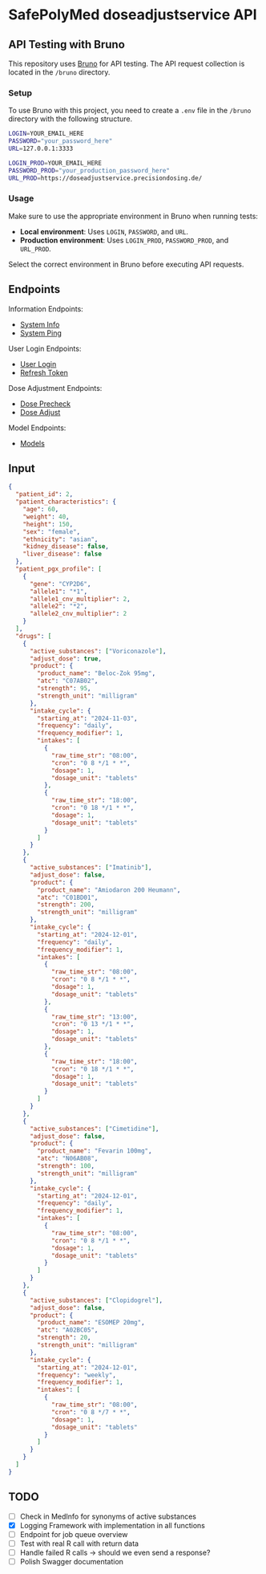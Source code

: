 # SafePolyMed doseadjustservice API

## API Testing with Bruno

This repository uses [Bruno](https://www.usebruno.com/) for API testing. The API request collection is located in the `/bruno` directory.

### Setup

To use Bruno with this project, you need to create a `.env` file in the `/bruno` directory with the following structure.

```bash
LOGIN=YOUR_EMAIL_HERE
PASSWORD="your_password_here"
URL=127.0.0.1:3333

LOGIN_PROD=YOUR_EMAIL_HERE
PASSWORD_PROD="your_production_password_here"
URL_PROD=https://doseadjustservice.precisiondosing.de/
```

### Usage

Make sure to use the appropriate environment in Bruno when running tests:

- **Local environment**: Uses `LOGIN`, `PASSWORD`, and `URL`.
- **Production environment**: Uses `LOGIN_PROD`, `PASSWORD_PROD`, and `URL_PROD`.

Select the correct environment in Bruno before executing API requests.

## Endpoints

Information Endpoints:

- [System Info](https://doseadjustservice.precisiondosing.de/api/v1/sys/info)
- [System Ping](https://doseadjustservice.precisiondosing.de/api/v1/sys/ping)

User Login Endpoints:

- [User Login](https://doseadjustservice.precisiondosing.de/api/v1/user/login)
- [Refresh Token](https://doseadjustservice.precisiondosing.de/api/v1/user/refresh-token)

Dose Adjustment Endpoints:

- [Dose Precheck](https://doseadjustservice.precisiondosing.de/api/v1/dose/precheck)
- [Dose Adjust](https://doseadjustservice.precisiondosing.de/api/v1/dose/adjust)

Model Endpoints:

- [Models](https://doseadjustservice.precisiondosing.de/api/v1/models)

## Input

```json
{
  "patient_id": 2,
  "patient_characteristics": {
    "age": 60,
    "weight": 40,
    "height": 150,
    "sex": "female",
    "ethnicity": "asian",
    "kidney_disease": false,
    "liver_disease": false
  },
  "patient_pgx_profile": [
    {
      "gene": "CYP2D6",
      "allele1": "*1",
      "allele1_cnv_multiplier": 2,
      "allele2": "*2",
      "allele2_cnv_multiplier": 2
    }
  ],
  "drugs": [
    {
      "active_substances": ["Voriconazole"],
      "adjust_dose": true,
      "product": {
        "product_name": "Beloc-Zok 95mg",
        "atc": "C07AB02",
        "strength": 95,
        "strength_unit": "milligram"
      },
      "intake_cycle": {
        "starting_at": "2024-11-03",
        "frequency": "daily",
        "frequency_modifier": 1,
        "intakes": [
          {
            "raw_time_str": "08:00",
            "cron": "0 8 */1 * *",
            "dosage": 1,
            "dosage_unit": "tablets"
          },
          {
            "raw_time_str": "18:00",
            "cron": "0 18 */1 * *",
            "dosage": 1,
            "dosage_unit": "tablets"
          }
        ]
      }
    },
    {
      "active_substances": ["Imatinib"],
      "adjust_dose": false,
      "product": {
        "product_name": "Amiodaron 200 Heumann",
        "atc": "C01BD01",
        "strength": 200,
        "strength_unit": "milligram"
      },
      "intake_cycle": {
        "starting_at": "2024-12-01",
        "frequency": "daily",
        "frequency_modifier": 1,
        "intakes": [
          {
            "raw_time_str": "08:00",
            "cron": "0 8 */1 * *",
            "dosage": 1,
            "dosage_unit": "tablets"
          },
          {
            "raw_time_str": "13:00",
            "cron": "0 13 */1 * *",
            "dosage": 1,
            "dosage_unit": "tablets"
          },
          {
            "raw_time_str": "18:00",
            "cron": "0 18 */1 * *",
            "dosage": 1,
            "dosage_unit": "tablets"
          }
        ]
      }
    },
    {
      "active_substances": ["Cimetidine"],
      "adjust_dose": false,
      "product": {
        "product_name": "Fevarin 100mg",
        "atc": "N06AB08",
        "strength": 100,
        "strength_unit": "milligram"
      },
      "intake_cycle": {
        "starting_at": "2024-12-01",
        "frequency": "daily",
        "frequency_modifier": 1,
        "intakes": [
          {
            "raw_time_str": "08:00",
            "cron": "0 8 */1 * *",
            "dosage": 1,
            "dosage_unit": "tablets"
          }
        ]
      }
    },
    {
      "active_substances": ["Clopidogrel"],
      "adjust_dose": false,
      "product": {
        "product_name": "ESOMEP 20mg",
        "atc": "A02BC05",
        "strength": 20,
        "strength_unit": "milligram"
      },
      "intake_cycle": {
        "starting_at": "2024-12-01",
        "frequency": "weekly",
        "frequency_modifier": 1,
        "intakes": [
          {
            "raw_time_str": "08:00",
            "cron": "0 8 */7 * *",
            "dosage": 1,
            "dosage_unit": "tablets"
          }
        ]
      }
    }
  ]
}
```

## TODO

- [ ] Check in MedInfo for synonyms of active substances
- [x] Logging Framework with implementation in all functions
- [ ] Endpoint for job queue overview
- [ ] Test with real R call with return data
- [ ] Handle failed R calls -> should we even send a response?
- [ ] Polish Swagger documentation
